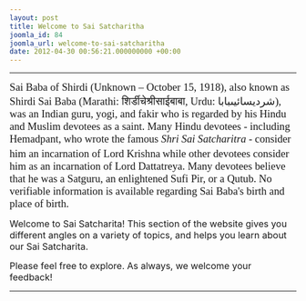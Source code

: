 ```yaml
---
layout: post
title: Welcome to Sai Satcharitha
joomla_id: 84
joomla_url: welcome-to-sai-satcharitha
date: 2012-04-30 00:56:21.000000000 +00:00
---
```

<hr />
<p style="margin-bottom: 0.0001pt; line-height: normal;"><span style="font-size: 14pt; font-family: 'Verdana','sans-serif';">Sai Baba of Shirdi (Unknown – October 15, 1918), also known as Shirdi Sai Baba (Marathi: </span><span style="font-size: 14pt; font-family: 'Mangal','serif';">शिर्डीचे</span><span style="font-size: 14pt; font-family: 'Mangal','serif';">श्री</span><span style="font-size: 14pt; font-family: 'Mangal','serif';">साईबाबा</span><span style="font-size: 14pt; font-family: 'Verdana','sans-serif';">, Urdu: </span><span style="font-size: 14pt; font-family: 'Arial','sans-serif';">شردی</span><span style="font-size: 14pt; font-family: 'Arial','sans-serif';">سائیں</span><span style="font-size: 14pt; font-family: 'Arial','sans-serif';">بابا</span><span style="font-size: 14pt; font-family: 'Verdana','sans-serif';">), was an Indian guru, yogi, and fakir who is regarded by his Hindu and Muslim devotees as a saint. Many Hindu devotees - including Hemadpant, who wrote the famous <i>Shri Sai Satcharitra</i> - consider him an incarnation of Lord Krishna<sup> </sup>while other devotees consider him as an incarnation of Lord Dattatreya. Many devotees believe that he was a Satguru, an enlightened Sufi Pir, or a Qutub. No verifiable information is available regarding Sai Baba's birth and place of birth.</span></p>
<p><span style="font-family: trebuchet ms,geneva; font-size: 14pt;"></span><span style="font-size: 12pt;">Welcome to Sai Satcharita! This section of the website gives you different angles on a variety of topics, and helps you learn about our Sai Satcharita.<br /></span></p>
<p><span style="font-size: 12pt;">Please feel free to explore. As always, we welcome your feedback!</span></p>
<hr />
<p>&nbsp;</p>
